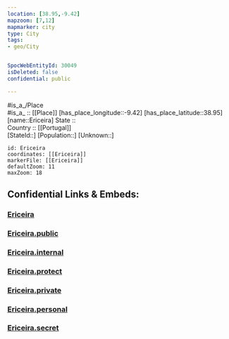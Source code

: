 ```yaml
---
location: [38.95,-9.42] 
mapzoom: [7,12] 
mapmarker: city 
type: City
tags:
- geo/City


SpocWebEntityId: 30049
isDeleted: false
confidential: public

---
```

#is_a_/Place  
#is_a_ :: [[Place]] 
[has_place_longitude::-9.42] 
[has_place_latitude::38.95] 
[name::Ericeira] 
State ::  
Country :: [[Portugal]]  
[StateId::] 
[Population::] 
[Unknown::] 


```leaflet
id: Ericeira
coordinates: [[Ericeira]] 
markerFile: [[Ericeira]] 
defaultZoom: 11 
maxZoom: 18
```


## Confidential Links & Embeds: 

### [Ericeira](/_Standards/Earth/Continent/Europe/Europe~South/Portugal/Districts~Portugal/Lisboa/City/Ericeira.md) 

### [Ericeira.public](/_public/Earth/Continent/Europe/Europe~South/Portugal/Districts~Portugal/Lisboa/City/Ericeira.public.md) 

### [Ericeira.internal](/_internal/Earth/Continent/Europe/Europe~South/Portugal/Districts~Portugal/Lisboa/City/Ericeira.internal.md) 

### [Ericeira.protect](/_protect/Earth/Continent/Europe/Europe~South/Portugal/Districts~Portugal/Lisboa/City/Ericeira.protect.md) 

### [Ericeira.private](/_private/Earth/Continent/Europe/Europe~South/Portugal/Districts~Portugal/Lisboa/City/Ericeira.private.md) 

### [Ericeira.personal](/_personal/Earth/Continent/Europe/Europe~South/Portugal/Districts~Portugal/Lisboa/City/Ericeira.personal.md) 

### [Ericeira.secret](/_secret/Earth/Continent/Europe/Europe~South/Portugal/Districts~Portugal/Lisboa/City/Ericeira.secret.md)

